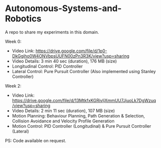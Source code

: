 # Autonomous-Systems-and-Robotics

A repo to share my experiments in this domain.

Week 0:
- Video Link: https://drive.google.com/file/d/1p0-DkGgiho0W4ONVbpsUUFN00zPn3R3K/view?usp=sharing
- Video Details: 3 min 40 sec (duration), 176 MB (size)
- Longitudinal Control: PID Controller
- Lateral Control: Pure Pursuit Controller (Also implemented using Stanley Controller)

Week 2:
- Video Link: https://drive.google.com/file/d/13MtkfxKGRivljXmmUU7JjuoLk7DgWzuq/view?usp=sharing
- Video Details: 2 min 11 sec (duration), 107 MB (size)
- Motion Planning: Behaviour Planning, Path Generation & Selection, Collision Avoidance and Velocity Profile Generation
- Motion Control: PID Controller (Longitudinal) & Pure Pursuit Controller (Lateral)


PS: Code available on request. 